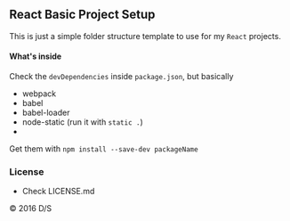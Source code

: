 ## React Basic Project Setup

This is just a simple folder structure template to use for my `React` projects.


#### What's inside

Check the `devDependencies` inside `package.json`, but basically

- webpack
- babel
- babel-loader
- node-static (run it with `static .`)
-

Get them with `npm install --save-dev packageName`

### License

- Check LICENSE.md

&copy; 2016 D/S